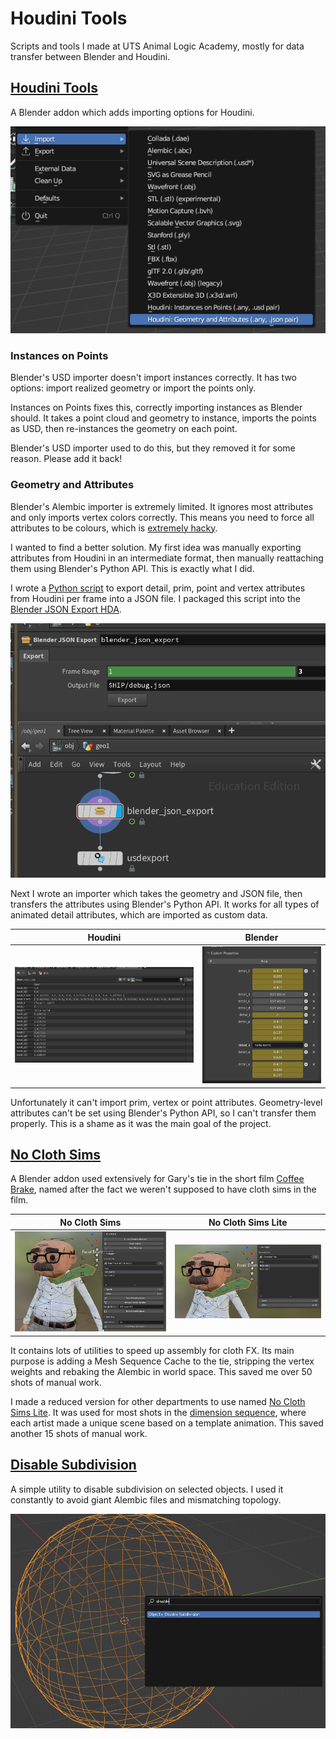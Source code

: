 # Houdini Tools
Scripts and tools I made at UTS Animal Logic Academy, mostly for data transfer between Blender and Houdini.

## [Houdini Tools](houdini_tools.py)

A Blender addon which adds importing options for Houdini.

![Houdini Tools](images/houdini_tools.PNG)

### Instances on Points

Blender's USD importer doesn't import instances correctly. It has two options: import realized geometry or import the points only.

Instances on Points fixes this, correctly importing instances as Blender should. It takes a point cloud and geometry to instance, imports the points as USD, then re-instances the geometry on each point.

Blender's USD importer used to do this, but they removed it for some reason. Please add it back!

### Geometry and Attributes

Blender's Alembic importer is extremely limited. It ignores most attributes and only imports vertex colors correctly. This means you need to force all attributes to be colours, which is [extremely hacky](https://www.youtube.com/watch?v=1h15stU-TaE).

I wanted to find a better solution. My first idea was manually exporting attributes from Houdini in an intermediate format, then manually reattaching them using Blender's Python API. This is exactly what I did.

I wrote a [Python script](blender_json_export.py) to export detail, prim, point and vertex attributes from Houdini per frame into a JSON file. I packaged this script into the [Blender JSON Export HDA](blender_json_export.hdanc).

![Blender JSON Exporter](images/blender_json_export.png)

Next I wrote an importer which takes the geometry and JSON file, then transfers the attributes using Blender's Python API. It works for all types of animated detail attributes, which are imported as custom data.

|Houdini|Blender|
|---|---|
|![JSON Source](images/json_export_src.png)|![JSON Destination](images/json_export_dest.png)|

Unfortunately it can't import prim, vertex or point attributes. Geometry-level attributes can't be set using Blender's Python API, so I can't transfer them properly. This is a shame as it was the main goal of the project.

## [No Cloth Sims](no_cloth_sims.py)

A Blender addon used extensively for Gary's tie in the short film [Coffee Brake](https://youtu.be/T57aCLYdX9M), named after the fact we weren't supposed to have cloth sims in the film.

|No Cloth Sims|No Cloth Sims Lite|
|---|---|
|![No Cloth Sims](images/no_cloth_sims.PNG)|![No Cloth Sims Lite](images/no_cloth_sims_lite.PNG)|

It contains lots of utilities to speed up assembly for cloth FX. Its main purpose is adding a Mesh Sequence Cache to the tie, stripping the vertex weights and rebaking the Alembic in world space. This saved me over 50 shots of manual work.

I made a reduced version for other departments to use named [No Cloth Sims Lite](no_cloth_sims_lite.py). It was used for most shots in the [dimension sequence](https://youtu.be/T57aCLYdX9M?si=XX9xdrUEsF8jwQMv&t=102), where each artist made a unique scene based on a template animation. This saved another 15 shots of manual work.

## [Disable Subdivision](disable_subdiv.py)

A simple utility to disable subdivision on selected objects. I used it constantly to avoid giant Alembic files and mismatching topology.

![Disable Subdivision](images/disable_subdiv.PNG)
